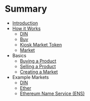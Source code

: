 # Summary

* [Introduction](./README.md)
* [How it Works](headers/how-it-works.md)
	* [DIN](intro/din.md)
	* [Buy](intro/buy.md)
	* [Kiosk Market Token](intro/kiosk-market-token.md)
	* [Market](intro/market.md)
* Basics
	* [Buying a Product](basics/buy-product.md)
	* [Selling a Product](./placeholder.md)
	* [Creating a Market](./placeholder.md)
* Example Markets
	* [DIN](./placeholder.md)
	* [Ether](./placeholder.md)
	* [Ethereum Name Service (ENS)](./placeholder.md)